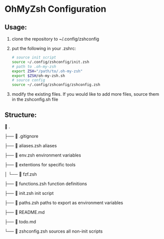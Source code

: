 # OhMyZsh Configuration




## Usage:

1. clone the repository to ~/.config/zshconfig 

2. put the following in your .zshrc:
    ```sh
    # source init script
    source ~/.config/zshconfig/init.zsh
    # path to .oh-my-zsh
    export ZSH="/path/to/.oh-my-zsh"
    export $ZSH/oh-my-zsh.sh
    # source config
    source ~/.config/zshconfig/zshconfig.zsh
    ```
3. modify the existing files. If you would like to add more files, source them in the zshconfig.sh file

## Structure:

  .

 ├──  .gitignore               

 ├──  aliases.zsh              aliases

 ├──  env.zsh                  environment variables

 ├──  extentions               for specific tools

 │  └──  fzf.zsh   

 ├──  functions.zsh            function definitions

 ├──  init.zsh                 init script

 ├──  paths.zsh                paths to export as environment variables

 ├──  README.md

 ├──  todo.md

 └──  zshconfig.zsh            sources all non-init scripts
